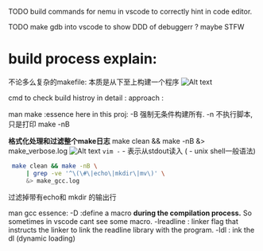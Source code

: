 TODO
build commands for nemu in vscode to correctly hint in code editor.

TODO 
make gdb into vscode to show DDD of debuggerr ?
maybe STFW



# build process explain:
不论多么复杂的makefile: 本质是从下至上构建一个程序
![Alt text](./pictures/image.png)

cmd to check build histroy in detail : 
approach :  

man make :essence here in this proj: 
-B  强制无条件构建所有.
-n  不执行脚本,只是打印
make -nB

**格式化处理和过滤整个make日志**
make clean && make -nB  &> make_verbose.log
![Alt text](./pictures/image2.png)
`vim -`  - 表示从stdout读入 ( - unix shell一般语法)
```bash
 make clean && make -nB \
     | grep -ve '^\(\#\|echo\|mkdir\|mv\)' \
     &> make_gcc.log
```
过滤掉带有echo和 mkdir 的输出行


man gcc essence:
-D :define a macro **during the compilation process.** So sometimes in vscode cant see some macro.
-lreadline :  linker flag that instructs the linker to link the readline library with the program. 
-ldl : ink the dl (dynamic loading)

